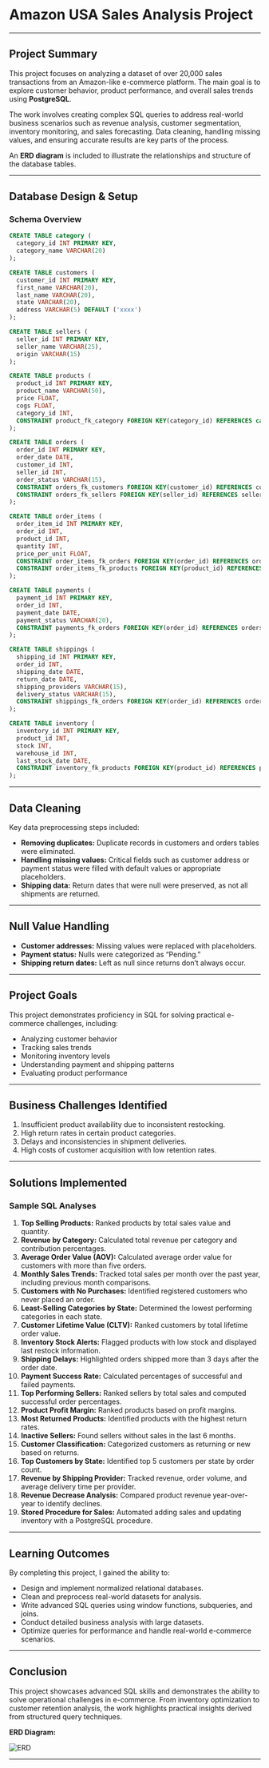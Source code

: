 # Amazon USA Sales Analysis Project

---

## Project Summary

This project focuses on analyzing a dataset of over 20,000 sales transactions from an Amazon-like e-commerce platform. The main goal is to explore customer behavior, product performance, and overall sales trends using **PostgreSQL**.

The work involves creating complex SQL queries to address real-world business scenarios such as revenue analysis, customer segmentation, inventory monitoring, and sales forecasting. Data cleaning, handling missing values, and ensuring accurate results are key parts of the process.

An **ERD diagram** is included to illustrate the relationships and structure of the database tables.

---

## Database Design & Setup

### Schema Overview

```sql
CREATE TABLE category (
  category_id INT PRIMARY KEY,
  category_name VARCHAR(20)
);

CREATE TABLE customers (
  customer_id INT PRIMARY KEY,
  first_name VARCHAR(20),
  last_name VARCHAR(20),
  state VARCHAR(20),
  address VARCHAR(5) DEFAULT ('xxxx')
);

CREATE TABLE sellers (
  seller_id INT PRIMARY KEY,
  seller_name VARCHAR(25),
  origin VARCHAR(15)
);

CREATE TABLE products (
  product_id INT PRIMARY KEY,
  product_name VARCHAR(50),
  price FLOAT,
  cogs FLOAT,
  category_id INT,
  CONSTRAINT product_fk_category FOREIGN KEY(category_id) REFERENCES category(category_id)
);

CREATE TABLE orders (
  order_id INT PRIMARY KEY,
  order_date DATE,
  customer_id INT,
  seller_id INT,
  order_status VARCHAR(15),
  CONSTRAINT orders_fk_customers FOREIGN KEY(customer_id) REFERENCES customers(customer_id),
  CONSTRAINT orders_fk_sellers FOREIGN KEY(seller_id) REFERENCES sellers(seller_id)
);

CREATE TABLE order_items (
  order_item_id INT PRIMARY KEY,
  order_id INT,
  product_id INT,
  quantity INT,
  price_per_unit FLOAT,
  CONSTRAINT order_items_fk_orders FOREIGN KEY(order_id) REFERENCES orders(order_id),
  CONSTRAINT order_items_fk_products FOREIGN KEY(product_id) REFERENCES products(product_id)
);

CREATE TABLE payments (
  payment_id INT PRIMARY KEY,
  order_id INT,
  payment_date DATE,
  payment_status VARCHAR(20),
  CONSTRAINT payments_fk_orders FOREIGN KEY(order_id) REFERENCES orders(order_id)
);

CREATE TABLE shippings (
  shipping_id INT PRIMARY KEY,
  order_id INT,
  shipping_date DATE,
  return_date DATE,
  shipping_providers VARCHAR(15),
  delivery_status VARCHAR(15),
  CONSTRAINT shippings_fk_orders FOREIGN KEY(order_id) REFERENCES orders(order_id)
);

CREATE TABLE inventory (
  inventory_id INT PRIMARY KEY,
  product_id INT,
  stock INT,
  warehouse_id INT,
  last_stock_date DATE,
  CONSTRAINT inventory_fk_products FOREIGN KEY(product_id) REFERENCES products(product_id)
);
```

---

## Data Cleaning

Key data preprocessing steps included:

* **Removing duplicates:** Duplicate records in customers and orders tables were eliminated.
* **Handling missing values:** Critical fields such as customer address or payment status were filled with default values or appropriate placeholders.
* **Shipping data:** Return dates that were null were preserved, as not all shipments are returned.

---

## Null Value Handling

* **Customer addresses:** Missing values were replaced with placeholders.
* **Payment status:** Nulls were categorized as “Pending.”
* **Shipping return dates:** Left as null since returns don’t always occur.

---

## Project Goals

This project demonstrates proficiency in SQL for solving practical e-commerce challenges, including:

* Analyzing customer behavior
* Tracking sales trends
* Monitoring inventory levels
* Understanding payment and shipping patterns
* Evaluating product performance

---

## Business Challenges Identified

1. Insufficient product availability due to inconsistent restocking.
2. High return rates in certain product categories.
3. Delays and inconsistencies in shipment deliveries.
4. High costs of customer acquisition with low retention rates.

---

## Solutions Implemented

### Sample SQL Analyses

1. **Top Selling Products:** Ranked products by total sales value and quantity.
2. **Revenue by Category:** Calculated total revenue per category and contribution percentages.
3. **Average Order Value (AOV):** Calculated average order value for customers with more than five orders.
4. **Monthly Sales Trends:** Tracked total sales per month over the past year, including previous month comparisons.
5. **Customers with No Purchases:** Identified registered customers who never placed an order.
6. **Least-Selling Categories by State:** Determined the lowest performing categories in each state.
7. **Customer Lifetime Value (CLTV):** Ranked customers by total lifetime order value.
8. **Inventory Stock Alerts:** Flagged products with low stock and displayed last restock information.
9. **Shipping Delays:** Highlighted orders shipped more than 3 days after the order date.
10. **Payment Success Rate:** Calculated percentages of successful and failed payments.
11. **Top Performing Sellers:** Ranked sellers by total sales and computed successful order percentages.
12. **Product Profit Margin:** Ranked products based on profit margins.
13. **Most Returned Products:** Identified products with the highest return rates.
14. **Inactive Sellers:** Found sellers without sales in the last 6 months.
15. **Customer Classification:** Categorized customers as returning or new based on returns.
16. **Top Customers by State:** Identified top 5 customers per state by order count.
17. **Revenue by Shipping Provider:** Tracked revenue, order volume, and average delivery time per provider.
18. **Revenue Decrease Analysis:** Compared product revenue year-over-year to identify declines.
19. **Stored Procedure for Sales:** Automated adding sales and updating inventory with a PostgreSQL procedure.

---

## Learning Outcomes

By completing this project, I gained the ability to:

* Design and implement normalized relational databases.
* Clean and preprocess real-world datasets for analysis.
* Write advanced SQL queries using window functions, subqueries, and joins.
* Conduct detailed business analysis with large datasets.
* Optimize queries for performance and handle real-world e-commerce scenarios.

---

## Conclusion

This project showcases advanced SQL skills and demonstrates the ability to solve operational challenges in e-commerce. From inventory optimization to customer retention analysis, the work highlights practical insights derived from structured query techniques.

**ERD Diagram:**

![ERD](https://github.com/najirh/amazon_usa_project5/blob/main/erd.png)

---
